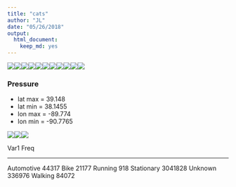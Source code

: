 ```yaml
---
title: "cats"
author: "JL"
date: "05/26/2018"
output: 
  html_document: 
    keep_md: yes
---
```







![](catImages/p-1.png)<!-- -->![](catImages/p-2.png)<!-- -->![](catImages/p-3.png)<!-- -->![](catImages/p-4.png)<!-- -->![](catImages/p-5.png)<!-- -->![](catImages/p-6.png)<!-- -->![](catImages/p-7.png)<!-- -->![](catImages/p-8.png)<!-- -->![](catImages/p-9.png)<!-- -->![](catImages/p-10.png)<!-- -->![](catImages/p-11.png)<!-- -->




### Pressure
- lat max = 39.148
- lat min = 38.1455
- lon max = -89.774
- lon min = -90.7765

![](catImages/pressure-1.png)<!-- -->![](catImages/pressure-2.png)<!-- -->![](catImages/pressure-3.png)<!-- -->

Var1             Freq
-----------  --------
Automotive      44317
Bike            21177
Running           918
Stationary    3041828
Unknown        336976
Walking         84072






